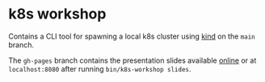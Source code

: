 # k8s workshop

Contains a CLI tool for spawning a local k8s cluster using [kind](https://kind.sigs.k8s.io/) on the `main` branch.

The `gh-pages` branch contains the presentation slides available [online](x-cellent.github.io/k8s-workshop) or at `localhost:8080` after running `bin/k8s-workshop slides`.

